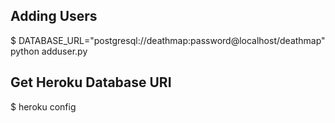 ## Adding Users
$ DATABASE_URL="postgresql://deathmap:password@localhost/deathmap" python adduser.py

## Get Heroku Database URI
$ heroku config
